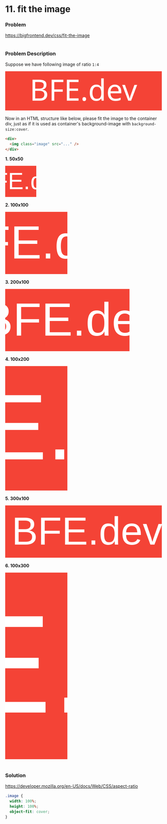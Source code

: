 # 11. fit the image

### Problem

https://bigfrontend.dev/css/fit-the-image

#

### Problem Description

Suppose we have following image of ratio `1:4`

![image](image.svg)

Now in an HTML structure like below, please fit the image to the container div, just as if it is used as container's background-image with `background-size:cover`.

```html
<div>
  <img class="image" src="..." />
</div>
```

**1. 50x50**

![result 1](result-1.png)

**2. 100x100**

![result 2](result-2.png)

**3. 200x100**

![result 3](result-3.png)

**4. 100x200**

![result 4](result-4.png)

**5. 300x100**

![result 5](result-5.png)

**6. 100x300**

![result 6](result-6.png)

#

### Solution

https://developer.mozilla.org/en-US/docs/Web/CSS/aspect-ratio

```css
.image {
  width: 100%;
  height: 100%;
  object-fit: cover;
}
```
